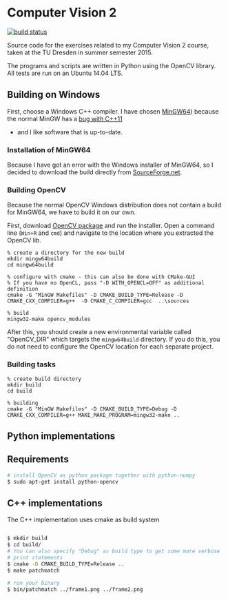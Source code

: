 # Computer Vision 2

[![build status](https://square-src.de/ci/projects/7/status.png?ref=grabcut)](https://square-src.de/ci/projects/7?ref=master)

Source code for the exercises related to my Computer Vision 2 course, taken at
the TU Dresden in summer semester 2015.

The programs and scripts are written in Python using the OpenCV library. All
tests are run on an Ubuntu 14.04 LTS.

## Building on Windows

First, choose a Windows C++ compiler. I have chosen [MinGW64](http://mingw-w64.org/doku.php))
because the normal MinGW has a [bug with C++11](http://stackoverflow.com/q/8542221/2467158)
- and I like software that is up-to-date.

### Installation of MinGW64

Because I have got an error with the Windows installer of MinGW64, so I decided to download
the build directly from [SourceForge.net][1].

### Building OpenCV

Because the normal OpenCV Windows distribution does not contain a build for
MinGW64, we have to build it on our own.

First, download [OpenCV package][2] and run the installer. Open a command line
(`Win+R` and `cmd`) and navigate to the location where you extracted the OpenCV lib.

```batch
% create a directory for the new build
mkdir mingw64build
cd mingw64build

% configure with cmake - this can also be done with CMake-GUI
% If you have no OpenCL, pass "-D WITH_OPENCL=OFF" as additional definition
cmake -G "MinGW Makefiles" -D CMAKE_BUILD_TYPE=Release -D CMAKE_CXX_COMPILER=g++  -D CMAKE_C_COMPILER=gcc  ..\sources

% build
mingw32-make opencv_modules
```

After this, you should create a new environmental variable called "OpenCV_DIR"
which targets the `mingw64build` directory. If you do this, you do not need to
configure the OpenCV location for each separate project.

### Building tasks

```batch
% create build directory
mkdir build
cd build

% building
cmake -G "MinGW Makefiles" -D CMAKE_BUILD_TYPE=Debug -D CMAKE_CXX_COMPILER=g++ MAKE_MAKE_PROGRAM=mingw32-make ..
```

## Python implementations

## Requirements

```bash
# install OpenCV as python package together with python-numpy
$ sudo apt-get install python-opencv
```

## C++ implementations

The C++ implementation uses cmake as build system

```bash

$ mkdir build
$ cd build/
# You can also specify "Debug" as build type to get some more verbose
# print statements
$ cmake -D CMAKE_BUILD_TYPE=Release ..
$ make patchmatch

# run your binary
$ bin/patchmatch ../frame1.png ../frame2.png
```

[1]: http://sourceforge.net/projects/mingw-w64/files/Toolchains%20targetting%20Win64/Personal%20Builds/mingw-builds/5.1.0/threads-posix/seh/x86_64-5.1.0-release-posix-seh-rt_v4-rev0.7z/download
[2]: http://sourceforge.net/projects/opencvlibrary/files/opencv-win/

